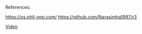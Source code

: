 
References:

https://os.phil-opp.com/
https://github.com/Narasimha1997/r3



[Video](./assets/video.mp4)

